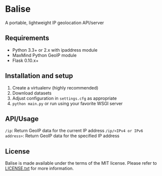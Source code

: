 # Balise

A portable, lightweight IP geolocation API/server

## Requirements

* Python 3.3+ or 2.x with ipaddress module
* MaxMind Python GeoIP module
* Flask 0.10.x+

## Installation and setup

1. Create a virtualenv (highly recommended)
2. Download datasets
3. Adjust configuration in ```settings.cfg``` as appropriate
4. ```python main.py``` or run using your favorite WSGI server

## API/Usage

```/ip```: Return GeoIP data for the current IP address
```/ip/<IPv4 or IPv6 address>```: Return GeoIP data for the specified IP address

## License

Balise is made available under the terms of the MIT license. Please refer to [LICENSE.txt](LICENSE.txt)
for more information.
